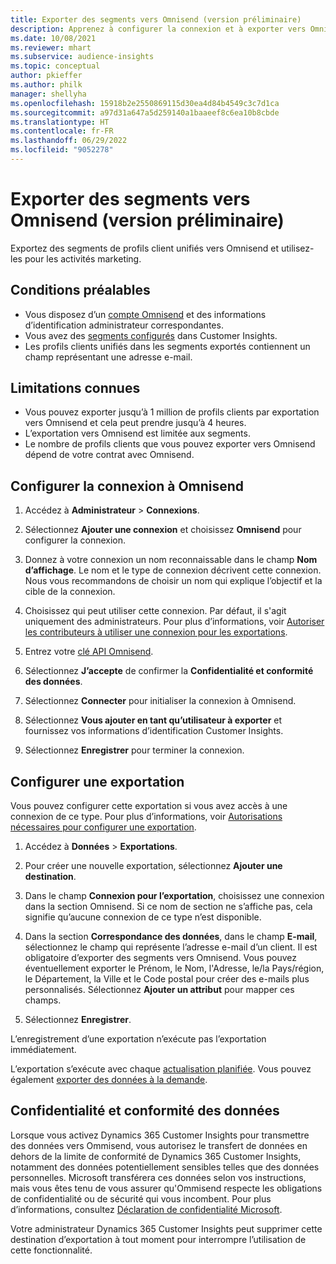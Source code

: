 ```yaml
---
title: Exporter des segments vers Omnisend (version préliminaire)
description: Apprenez à configurer la connexion et à exporter vers Omnisend.
ms.date: 10/08/2021
ms.reviewer: mhart
ms.subservice: audience-insights
ms.topic: conceptual
author: pkieffer
ms.author: philk
manager: shellyha
ms.openlocfilehash: 15918b2e2550869115d30ea4d84b4549c3c7d1ca
ms.sourcegitcommit: a97d31a647a5d259140a1baaeef8c6ea10b8cbde
ms.translationtype: HT
ms.contentlocale: fr-FR
ms.lasthandoff: 06/29/2022
ms.locfileid: "9052278"
---
```

# <a name="export-segments-to-omnisend-preview"></a>Exporter des segments vers Omnisend (version préliminaire)

Exportez des segments de profils client unifiés vers Omnisend et utilisez-les pour les activités marketing.

## <a name="prerequisites"></a>Conditions préalables

-   Vous disposez d’un [compte Omnisend](https://www.omnisend.com/) et des informations d’identification administrateur correspondantes.
-   Vous avez des [segments configurés](segments.md) dans Customer Insights.
-   Les profils clients unifiés dans les segments exportés contiennent un champ représentant une adresse e-mail.

## <a name="known-limitations"></a>Limitations connues

- Vous pouvez exporter jusqu’à 1 million de profils clients par exportation vers Omnisend et cela peut prendre jusqu’à 4 heures.
- L’exportation vers Omnisend est limitée aux segments.
- Le nombre de profils clients que vous pouvez exporter vers Omnisend dépend de votre contrat avec Omnisend.

## <a name="set-up-connection-to-omnisend"></a>Configurer la connexion à Omnisend

1. Accédez à **Administrateur** > **Connexions**.

1. Sélectionnez **Ajouter une connexion** et choisissez **Omnisend** pour configurer la connexion.

1. Donnez à votre connexion un nom reconnaissable dans le champ **Nom d’affichage**. Le nom et le type de connexion décrivent cette connexion. Nous vous recommandons de choisir un nom qui explique l’objectif et la cible de la connexion.

1. Choisissez qui peut utiliser cette connexion. Par défaut, il s'agit uniquement des administrateurs. Pour plus d’informations, voir [Autoriser les contributeurs à utiliser une connexion pour les exportations](connections.md#allow-contributors-to-use-a-connection-for-exports).

1. Entrez votre [clé API Omnisend](https://support.omnisend.com/en/articles/1061890-generating-api-key).

1. Sélectionnez **J’accepte** de confirmer la **Confidentialité et conformité des données**.

1. Sélectionnez **Connecter** pour initialiser la connexion à Omnisend.

1. Sélectionnez **Vous ajouter en tant qu’utilisateur à exporter** et fournissez vos informations d’identification Customer Insights.

1. Sélectionnez **Enregistrer** pour terminer la connexion.

## <a name="configure-an-export"></a>Configurer une exportation

Vous pouvez configurer cette exportation si vous avez accès à une connexion de ce type. Pour plus d’informations, voir [Autorisations nécessaires pour configurer une exportation](export-destinations.md#set-up-a-new-export).

1. Accédez à **Données** > **Exportations**.

1. Pour créer une nouvelle exportation, sélectionnez **Ajouter une destination**.

1. Dans le champ **Connexion pour l’exportation**, choisissez une connexion dans la section Omnisend. Si ce nom de section ne s’affiche pas, cela signifie qu’aucune connexion de ce type n’est disponible.

1. Dans la section **Correspondance des données**, dans le champ **E-mail**, sélectionnez le champ qui représente l’adresse e-mail d’un client. Il est obligatoire d’exporter des segments vers Omnisend. Vous pouvez éventuellement exporter le Prénom, le Nom, l'Adresse, le/la Pays/région, le Département, la Ville et le Code postal pour créer des e-mails plus personnalisés. Sélectionnez **Ajouter un attribut** pour mapper ces champs.

1. Sélectionnez **Enregistrer**.

L’enregistrement d’une exportation n’exécute pas l’exportation immédiatement.

L’exportation s’exécute avec chaque [actualisation planifiée](system.md#schedule-tab). Vous pouvez également [exporter des données à la demande](export-destinations.md#run-exports-on-demand). 


## <a name="data-privacy-and-compliance"></a>Confidentialité et conformité des données

Lorsque vous activez Dynamics 365 Customer Insights pour transmettre des données vers Ommisend, vous autorisez le transfert de données en dehors de la limite de conformité de Dynamics 365 Customer Insights, notamment des données potentiellement sensibles telles que des données personnelles. Microsoft transférera ces données selon vos instructions, mais vous êtes tenu de vous assurer qu'Ommisend respecte les obligations de confidentialité ou de sécurité qui vous incombent. Pour plus d’informations, consultez [Déclaration de confidentialité Microsoft](https://go.microsoft.com/fwlink/?linkid=396732).

Votre administrateur Dynamics 365 Customer Insights peut supprimer cette destination d’exportation à tout moment pour interrompre l’utilisation de cette fonctionnalité.
